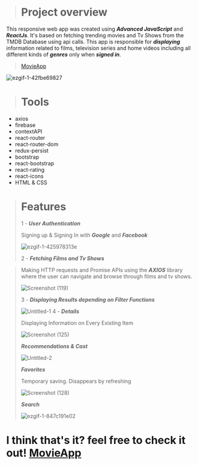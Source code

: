 > # Project overview
 This responsive web app was created using  ***Advanced JavaScript***  and  ***ReactJs***. It's based on fetching trending movies and Tv Shows from the TMDB Database using api calls. This app is responsible for ***displaying*** information related to films, television series and home videos including all different kinds of ***genres*** only when ***signed in***.
 >
 >[MovieApp](https://sw-movie-app.herokuapp.com/)
>
 ![ezgif-1-42fbe69827](https://user-images.githubusercontent.com/71923204/153291943-04faeb28-4030-48f5-beee-cecf499e534b.gif)
> # Tools
> 
- axios
- firebase
- contextAPI
- react-router
- react-router-dom
- redux-persist
- bootstrap
- react-bootstrap
- react-rating
- react-icons
- HTML & CSS
> # Features
> 
> 1 - ***User Authentication***
> 
>   Signing up & Signing In with ***Google*** and ***Facebook***
>   
> ![ezgif-1-425978313e](https://user-images.githubusercontent.com/71923204/153276661-3d6a0b4b-57d4-4b5e-9b44-ef3bd6fbaddb.gif)
> 
> 2 - ***Fetching Films and Tv Shows***

> 
> Making HTTP requests and Promise APIs using the ***AXIOS*** library where the user can navigate and browse through films and tv shows.
> 
>  ![Screenshot (119)](https://user-images.githubusercontent.com/71923204/153282151-75ff79cb-2b92-4b41-91be-5b3c198e5c76.png)
>
>  3 - ***Displaying Results depending on Filter Functions***
>  
>  ![Untitled-1](https://user-images.githubusercontent.com/71923204/153285148-249a098c-2a45-4848-ba5b-cc4a65f1af76.png)
>  4 - ***Details***
>  
>  Displaying Information on Every Existing Item
>  
> ![Screenshot (125)](https://user-images.githubusercontent.com/71923204/153285907-0166ff11-f5a0-404d-81f0-e7fcb73eafe5.png)
> 
> ***Recommendations & Cast***
> 
> ![Untitled-2](https://user-images.githubusercontent.com/71923204/153287181-ec39c378-0a40-4366-8970-a92572a9fda4.png)
> 
> ***Favorites***
> 
> Temporary saving. Disappears by refreshing
> 
> ![Screenshot (128)](https://user-images.githubusercontent.com/71923204/153287860-1a34ec9e-bed3-4a20-b175-8fc0716f1806.png)
> 
> ***Search***
> 
> ![ezgif-1-847c191e02](https://user-images.githubusercontent.com/71923204/153289888-99e56301-f1d6-4513-be39-a468c522346f.gif)

# I think that's it? feel free to check it out! [MovieApp](https://sw-movie-app.herokuapp.com/)







